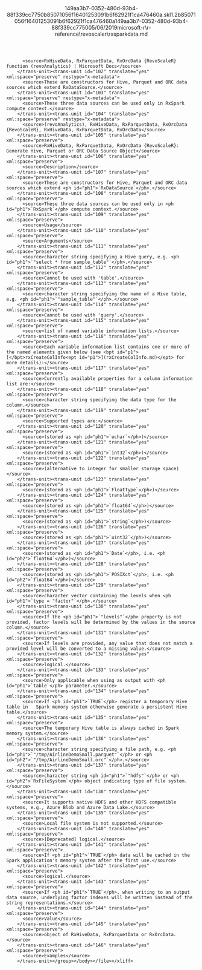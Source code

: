 <?xml version="1.0"?><xliff version="1.2" xmlns="urn:oasis:names:tc:xliff:document:1.2" xmlns:xsi="http://www.w3.org/2001/XMLSchema-instance" xsi:schemaLocation="urn:oasis:names:tc:xliff:document:1.2 xliff-core-1.2-transitional.xsd"><file datatype="xml" original="rxsparkdata.md" source-language="en-US" target-language="en-US"><header><tool tool-id="mdxliff" tool-name="mdxliff" tool-version="1.0-1931010" tool-company="Microsoft" /><xliffext:skl_file_name xmlns:xliffext="urn:microsoft:content:schema:xliffextensions">149aa3b7-0352-480d-93b4-88f339cc7750b85071056f16401253091b6f62921f1ca476460a.skl</xliffext:skl_file_name><xliffext:version xmlns:xliffext="urn:microsoft:content:schema:xliffextensions">1.2</xliffext:version><xliffext:ms.openlocfilehash xmlns:xliffext="urn:microsoft:content:schema:xliffextensions">b85071056f16401253091b6f62921f1ca476460a</xliffext:ms.openlocfilehash><xliffext:ms.sourcegitcommit xmlns:xliffext="urn:microsoft:content:schema:xliffextensions">149aa3b7-0352-480d-93b4-88f339cc7750</xliffext:ms.sourcegitcommit><xliffext:ms.lasthandoff xmlns:xliffext="urn:microsoft:content:schema:xliffextensions">05/06/2019</xliffext:ms.lasthandoff><xliffext:ms.openlocfilepath xmlns:xliffext="urn:microsoft:content:schema:xliffextensions">microsoft-r\r-reference\revoscaler\rxsparkdata.md</xliffext:ms.openlocfilepath></header><body><group id="content" extype="content"><trans-unit id="101" translate="yes" xml:space="preserve" restype="x-metadata">
          <source>RxHiveData, RxParquetData, RxOrcData {RevoScaleR} function (revoAnalytics) | Microsoft Docs</source>
        </trans-unit><trans-unit id="102" translate="yes" xml:space="preserve" restype="x-metadata">
          <source>These are constructors for Hive, Parquet and ORC data sources which extend RxDataSource.</source>
        </trans-unit><trans-unit id="103" translate="yes" xml:space="preserve" restype="x-metadata">
          <source>These three data sources can be used only in RxSpark compute context.</source>
        </trans-unit><trans-unit id="104" translate="yes" xml:space="preserve" restype="x-metadata">
          <source>(revoAnalytics), RxHiveData, RxParquetData, RxOrcData {RevoScaleR}, RxHiveData, RxParquetData, RxOrcData</source>
        </trans-unit><trans-unit id="105" translate="yes" xml:space="preserve">
          <source>RxHiveData, RxParquetData, RxOrcData {RevoScaleR}: Generate Hive, Parquet or ORC Data Source Object</source>
        </trans-unit><trans-unit id="106" translate="yes" xml:space="preserve">
          <source>Description</source>
        </trans-unit><trans-unit id="107" translate="yes" xml:space="preserve">
          <source>These are constructors for Hive, Parquet and ORC data sources which extend <ph id="ph1">`RxDataSource`</ph>.</source>
        </trans-unit><trans-unit id="108" translate="yes" xml:space="preserve">
          <source>These three data sources can be used only in <ph id="ph1">`RxSpark`</ph> compute context.</source>
        </trans-unit><trans-unit id="109" translate="yes" xml:space="preserve">
          <source>Usage</source>
        </trans-unit><trans-unit id="110" translate="yes" xml:space="preserve">
          <source>Arguments</source>
        </trans-unit><trans-unit id="111" translate="yes" xml:space="preserve">
          <source>character string specifying a Hive query, e.g. <ph id="ph1">`"select * from sample_table"`</ph>.</source>
        </trans-unit><trans-unit id="112" translate="yes" xml:space="preserve">
          <source>Cannot be used with 'table'.</source>
        </trans-unit><trans-unit id="113" translate="yes" xml:space="preserve">
          <source>character string specifying the name of a Hive table, e.g. <ph id="ph1">`"sample_table"`</ph>.</source>
        </trans-unit><trans-unit id="114" translate="yes" xml:space="preserve">
          <source>Cannot be used with 'query'.</source>
        </trans-unit><trans-unit id="115" translate="yes" xml:space="preserve">
          <source>list of named variable information lists.</source>
        </trans-unit><trans-unit id="116" translate="yes" xml:space="preserve">
          <source>Each variable information list contains one or more of the named elements given below (see <bpt id="p1">[</bpt>rxCreateColInfo<ept id="p1">](rxCreateColInfo.md)</ept> for more details):</source>
        </trans-unit><trans-unit id="117" translate="yes" xml:space="preserve">
          <source>Currently available properties for a column information list are:</source>
        </trans-unit><trans-unit id="118" translate="yes" xml:space="preserve">
          <source>character string specifying the data type for the column.</source>
        </trans-unit><trans-unit id="119" translate="yes" xml:space="preserve">
          <source>Supported types are:</source>
        </trans-unit><trans-unit id="120" translate="yes" xml:space="preserve">
          <source>(stored as <ph id="ph1">`uchar`</ph>)</source>
        </trans-unit><trans-unit id="121" translate="yes" xml:space="preserve">
          <source>(stored as <ph id="ph1">`int32`</ph>)</source>
        </trans-unit><trans-unit id="122" translate="yes" xml:space="preserve">
          <source>(alternative to integer for smaller storage space)</source>
        </trans-unit><trans-unit id="123" translate="yes" xml:space="preserve">
          <source>(stored as <ph id="ph1">`FloatType`</ph>)</source>
        </trans-unit><trans-unit id="124" translate="yes" xml:space="preserve">
          <source>(stored as <ph id="ph1">`float64`</ph>)</source>
        </trans-unit><trans-unit id="125" translate="yes" xml:space="preserve">
          <source>(stored as <ph id="ph1">`string`</ph>)</source>
        </trans-unit><trans-unit id="126" translate="yes" xml:space="preserve">
          <source>(stored as <ph id="ph1">`uint32`</ph>)</source>
        </trans-unit><trans-unit id="127" translate="yes" xml:space="preserve">
          <source>(stored as <ph id="ph1">`Date`</ph>, i.e. <ph id="ph2">`float64`</ph>)</source>
        </trans-unit><trans-unit id="128" translate="yes" xml:space="preserve">
          <source>(stored as <ph id="ph1">`POSIXct`</ph>, i.e. <ph id="ph2">`float64`</ph>)</source>
        </trans-unit><trans-unit id="129" translate="yes" xml:space="preserve">
          <source>character vector containing the levels when <ph id="ph1">`type = "factor"`</ph>.</source>
        </trans-unit><trans-unit id="130" translate="yes" xml:space="preserve">
          <source>If the <ph id="ph1">`"levels"`</ph> property is not provided, factor levels will be determined by the values in the source column.</source>
        </trans-unit><trans-unit id="131" translate="yes" xml:space="preserve">
          <source>If levels are provided, any value that does not match a provided level will be converted to a missing value.</source>
        </trans-unit><trans-unit id="132" translate="yes" xml:space="preserve">
          <source>logical.</source>
        </trans-unit><trans-unit id="133" translate="yes" xml:space="preserve">
          <source>Only applicable when using as output with <ph id="ph1">`table`</ph> parameter.</source>
        </trans-unit><trans-unit id="134" translate="yes" xml:space="preserve">
          <source>If <ph id="ph1">`TRUE`</ph> register a temporary Hive table in   Spark memory system otherwise generate a persistent Hive table.</source>
        </trans-unit><trans-unit id="135" translate="yes" xml:space="preserve">
          <source>The temporary Hive table is always cached in Spark memory system.</source>
        </trans-unit><trans-unit id="136" translate="yes" xml:space="preserve">
          <source>character string specifying a file path, e.g. <ph id="ph1">`"/tmp/AirlineDemoSmall.parquet"`</ph> or <ph id="ph2">`"/tmp/AirlineDemoSmall.orc"`</ph>.</source>
        </trans-unit><trans-unit id="137" translate="yes" xml:space="preserve">
          <source>character string <ph id="ph1">`"hdfs"`</ph> or <ph id="ph2">`RxFileSystem`</ph> object indicating type of file system.</source>
        </trans-unit><trans-unit id="138" translate="yes" xml:space="preserve">
          <source>It supports native HDFS and other HDFS compatible systems, e.g., Azure Blob and Azure Data Lake.</source>
        </trans-unit><trans-unit id="139" translate="yes" xml:space="preserve">
          <source>Local file system is not supported.</source>
        </trans-unit><trans-unit id="140" translate="yes" xml:space="preserve">
          <source>[Deprecated] logical.</source>
        </trans-unit><trans-unit id="141" translate="yes" xml:space="preserve">
          <source>If <ph id="ph1">`TRUE`</ph> data will be cached in the Spark application's memory system after the first use.</source>
        </trans-unit><trans-unit id="142" translate="yes" xml:space="preserve">
          <source>logical.</source>
        </trans-unit><trans-unit id="143" translate="yes" xml:space="preserve">
          <source>If <ph id="ph1">`TRUE`</ph>, when writing to an output data source, underlying factor indexes will be written instead of the string representations.</source>
        </trans-unit><trans-unit id="144" translate="yes" xml:space="preserve">
          <source>Value</source>
        </trans-unit><trans-unit id="145" translate="yes" xml:space="preserve">
          <source>object of RxHiveData, RxParquetData or RxOrcData.</source>
        </trans-unit><trans-unit id="146" translate="yes" xml:space="preserve">
          <source>Examples</source>
        </trans-unit></group></body></file></xliff>